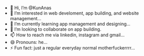 - 👋 Hi, I’m @KunAnas
- 👀 I’m interested in web develoment, app building, and website management...
- 🌱 I’m currently learning app management and designing...
- 💞️ I’m looking to collaborate on app building.
- 📫 How to reach me via linkedin, instagram and gmail...
- 😄 Pronouns: he...
- ⚡ Fun fact: just a regular everyday normal motherfuckerrrr...

<!---
KunAnas/KunAnas is a ✨ special ✨ repository because its `README.md` (this file) appears on your GitHub profile.
You can click the Preview link to take a look at your changes.
--->
